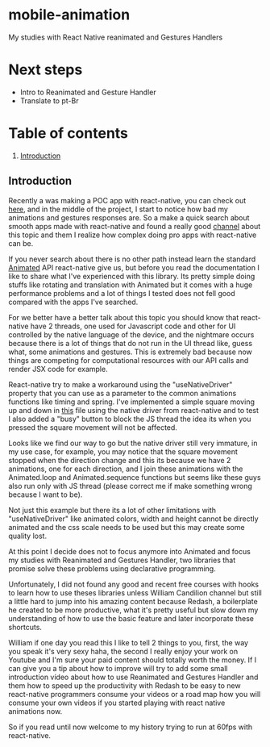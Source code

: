 # mobile-animation
My studies with React Native reanimated and Gestures Handlers

# Next steps
- Intro to Reanimated and Gesture Handler
- Translate to pt-Br

# Table of contents
1. [Introduction](#introduction)

## Introduction <a name="introduction"></a>
Recently a was making a POC app with react-native, you can check out [here](https://github.com/gustavo-candido/Notas-de-Carrinho), and in the middle of the project, I start to notice how bad my animations and gestures responses are. So a make a quick search about smooth apps made with react-native and found a really good [channel](https://www.youtube.com/channel/UC806fwFWpiLQV5y-qifzHnA) about this topic and them I realize how complex doing pro apps with react-native can be.

If you never search about there is no other path instead learn the standard [Animated](https://reactnative.dev/docs/animated) API react-native give us, but before you read the documentation I like to share what I've experienced with this library. Its pretty simple doing stuffs like rotating and translation with Animated but it comes with a huge performance problems and a lot of things I tested does not fell good compared with the apps I've searched.

For we better have a better talk about this topic you should know that react-native have 2 threads, one used for Javascript code and other for UI controlled by the native language of the device, and the nightmare occurs because there is a lot of things that do not run in the UI thread like, guess what, some animations and gestures. This is extremely bad because now things are competing for computational resources with our API calls and render JSX code for example.

React-native try to make a workaround using the "useNativeDriver" property that you can use as a parameter to the common animations functions like timing and spring. I've implemented a simple square moving up and down in [this](https://github.com/gustavo-candido/mobile-animation/blob/master/src/pages/BasicMotion.tsx) file using the native driver from react-native and to test I also added a "busy" button to block the JS thread the idea its when you pressed the square movement will not be affected.

Looks like we find our way to go but the native driver still very immature, in my use case, for example, you may notice that the square movement stopped when the direction change and this its because we have 2 animations, one for each direction, and I join these animations with the Animated.loop and Animated.sequence functions but seems like these guys also run only with JS thread (please correct me if make something wrong because I want to be).

Not just this example but there its a lot of other limitations with "useNativeDriver" like animated colors, width and height cannot be directly animated and the css scale needs to be used but this may create some quality lost.

At this point I decide does not to focus anymore into Animated and focus my studies with Reanimated and Gestures Handler, two libraries that promise solve these problems using declarative programming.

Unfortunately, I did not found any good and recent free courses with hooks to learn how to use theses libraries unless William Candilion channel but still a little hard to jump into his amazing content because Redash, a boilerplate he created to be more productive, what it's pretty useful but slow down my understanding of how to use the basic feature and later incorporate these shortcuts.

William if one day you read this I like to tell 2 things to you, first, the way you speak it's very sexy haha, the second I really enjoy your work on Youtube and I'm sure your paid content should totally worth the money. If I can give you a tip about how to improve will try to add some small introduction vídeo about how to use  Reanimated and Gestures Handler and them how to speed up the productivity with Redash to be easy to new react-native programmers consume your videos or a road map how you will consume your own videos if you started playing with react native animations now.

So if you read until now welcome to my history trying to run at 60fps with react-native.
